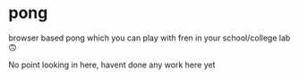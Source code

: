 # pong
browser based pong which you can play with fren in your school/college lab 🙃



No point looking in here, havent done any work here yet
